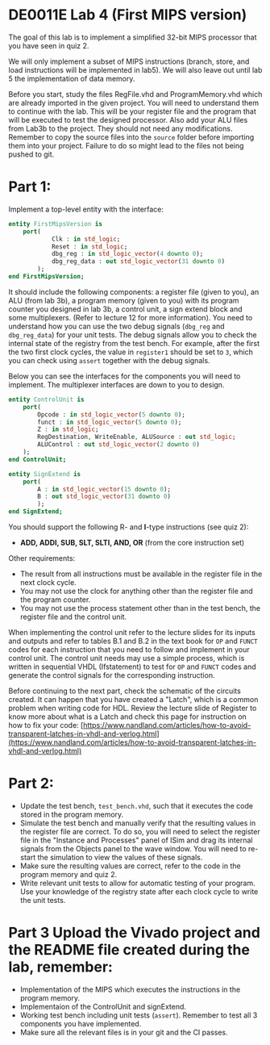 # DE0011E Lab 4 (First MIPS version)
The goal of this lab is to implement a simplified 32-bit MIPS processor that you have seen in quiz 2. 

We will only implement a subset of MIPS instructions (branch, store, and load instructions will be implemented in lab5). We will also leave out until lab 5 the implementation of data memory.

Before you start, study the files RegFile.vhd and ProgramMemory.vhd which are already imported in the given project. You will need to understand them to continue with the lab. This will be your register file and the program that will be executed to test the designed processor. Also add your ALU files from Lab3b to the project. They should not need any modifications. Remember to copy the source files into the ```source``` folder before importing them into your project. Failure to do so might lead to the files not being pushed to git.

# Part 1:
Implement a top-level entity with the interface:

```vhdl
entity FirstMipsVersion is
    port(
            Clk : in std_logic;
            Reset : in std_logic;
            dbg_reg : in std_logic_vector(4 downto 0);
            dbg_reg_data : out std_logic_vector(31 downto 0)
        );
end FirstMipsVersion;
```

It should include the following components: a register file (given to you), an ALU (from lab 3b), a program memory (given to you) with its program counter you designed in lab 3b, a control unit, a sign extend block and some multiplexers. (Refer to lecture 12 for more information). You need to understand how you can use the two debug signals (```dbg_reg``` and ```dbg_reg_data```) for your unit tests. The debug signals allow you to check the internal state of the registry from the test bench. For example, after the first the two first clock cycles, the value in ```register1``` should be set to ```3```, which you can check using ```assert``` together with the debug signals.

Below you can see the interfaces for the components you will need to implement. The multiplexer interfaces are down to you to design. 

```vhdl
entity ControlUnit is
	port(
        Opcode : in std_logic_vector(5 downto 0);
        funct : in std_logic_vector(5 downto 0);
        Z : in std_logic;
        RegDestination, WriteEnable, ALUSource : out std_logic;
        ALUControl : out std_logic_vector(2 downto 0)
	);
end ControlUnit;
```

```vhdl
entity SignExtend is
	port(
		A : in std_logic_vector(15 downto 0);
		B : out std_logic_vector(31 downto 0)
		);
end SignExtend;
```

You should support the following R- and **I**-type instructions (see quiz 2):
- **ADD, ADDI, SUB, SLT, SLTI, AND, OR** (from the core instruction set) 

Other requirements:
- The result from all instructions must be available in the register file in the next clock cycle.
- You may not use the clock for anything other than the register file and the program counter.
- You may not use the process statement other than in the test bench, the register file and the control unit.

When implementing the control unit refer to the lecture slides for its inputs and outputs and refer to tables B.1 and B.2 in the text book for ```OP``` and ```FUNCT``` codes for each instruction that you need to follow and implement in your control unit. The control unit needs may use a simple process, which is written in sequential VHDL (Ifstatement) to test for ```OP``` and ```FUNCT``` codes and generate the control signals for the corresponding instruction.

Before continuing to the next part, check the schematic of the circuits created. It can happen that you have created a "Latch", which is a common problem when writing code for HDL. Review the lecture slide of Register to know more about what is a Latch and check this page for instruction on how to fix your code: [https://www.nandland.com/articles/how-to-avoid-transparent-latches-in-vhdl-and-verlog.html](https://www.nandland.com/articles/how-to-avoid-transparent-latches-in-vhdl-and-verlog.html)

# Part 2:
- Update the test bench, ```test_bench.vhd```, such that it executes the code stored in the program memory.
- Simulate the test bench and manually verify that the resulting values in the register file are correct. To do so, you will need to select the register file in the "Instance and Processes" panel of ISim and drag its internal signals from the  Objects panel to the wave window. You will need to re-start the simulation to view the values of these signals.
- Make sure the resulting values are correct, refer to the code in the program memory and quiz 2.
- Write relevant unit tests to allow for automatic testing of your program. Use your knowledge of the registry state after each clock cycle to write the unit tests.

# Part 3 Upload the Vivado project and the README file created during the lab, remember:
   * Implementation of the MIPS which executes the instructions in the program memory.
   * Implementaion of the ControlUnit and signExtend.
   * Working test bench including unit tests (```assert```). Remember to test all 3 components you have implemented.
   * Make sure all the relevant files is in your git and the CI passes.
